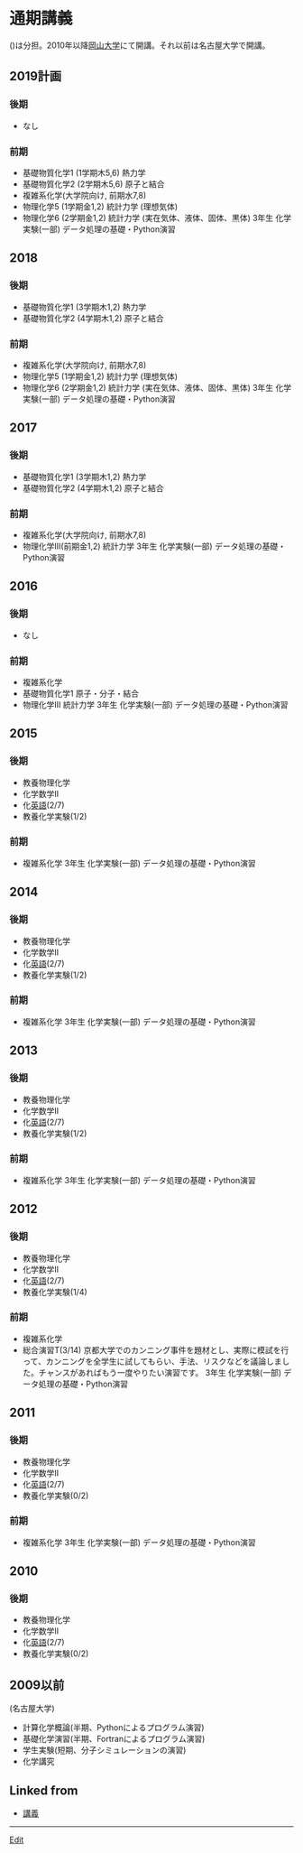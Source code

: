# 通期講義

()は分担。2010年以降[岡山大学](岡山大学.md)にて開講。それ以前は名古屋大学で開講。



## 2019計画

### 後期


* なし

### 前期


* 基礎物質化学1 (1学期木5,6) 熱力学
* 基礎物質化学2 (2学期木5,6) 原子と結合
* 複雑系化学(大学院向け, 前期水7,8)
* 物理化学5 (1学期金1,2) 統計力学 (理想気体)
* 物理化学6 (2学期金1,2) 統計力学 (実在気体、液体、固体、黒体)
3年生 化学実験(一部) データ処理の基礎・Python演習



## 2018

### 後期


* 基礎物質化学1 (3学期木1,2) 熱力学
* 基礎物質化学2 (4学期木1,2) 原子と結合

### 前期


* 複雑系化学(大学院向け, 前期水7,8)
* 物理化学5 (1学期金1,2) 統計力学 (理想気体)
* 物理化学6 (2学期金1,2) 統計力学 (実在気体、液体、固体、黒体)
3年生 化学実験(一部) データ処理の基礎・Python演習



## 2017

### 後期


* 基礎物質化学1 (3学期木1,2) 熱力学
* 基礎物質化学2 (4学期木1,2) 原子と結合

### 前期


* 複雑系化学(大学院向け, 前期水7,8)
* 物理化学III(前期金1,2) 統計力学
3年生 化学実験(一部) データ処理の基礎・Python演習



## 2016

### 後期


* なし

### 前期


* 複雑系化学
* 基礎物質化学1 原子・分子・結合
* 物理化学III 統計力学
3年生 化学実験(一部) データ処理の基礎・Python演習



## 2015

### 後期


* 教養物理化学
* 化学数学II
* 化[英語](英語.md)(2/7)
* 教養化学実験(1/2)

### 前期


* 複雑系化学
3年生 化学実験(一部) データ処理の基礎・Python演習



## 2014

### 後期


* 教養物理化学
* 化学数学II
* 化[英語](英語.md)(2/7)
* 教養化学実験(1/2)

### 前期


* 複雑系化学
3年生 化学実験(一部) データ処理の基礎・Python演習



## 2013

### 後期


* 教養物理化学
* 化学数学II
* 化[英語](英語.md)(2/7)
* 教養化学実験(1/2)

### 前期


* 複雑系化学
3年生 化学実験(一部) データ処理の基礎・Python演習



## 2012

### 後期


* 教養物理化学
* 化学数学II
* 化[英語](英語.md)(2/7)
* 教養化学実験(1/4)

### 前期


* 複雑系化学
* 総合演習T(3/14) 京都大学でのカンニング事件を題材とし、実際に模試を行って、カンニングを全学生に試してもらい、手法、リスクなどを議論しました。チャンスがあればもう一度やりたい演習です。
3年生 化学実験(一部) データ処理の基礎・Python演習



## 2011

### 後期


* 教養物理化学
* 化学数学II
* 化[英語](英語.md)(2/7)
* 教養化学実験(0/2)

### 前期


* 複雑系化学
3年生 化学実験(一部) データ処理の基礎・Python演習



## 2010

### 後期


* 教養物理化学
* 化学数学II
* 化[英語](英語.md)(2/7)
* 教養化学実験(0/2)



## 2009以前

(名古屋大学)


* 計算化学概論(半期、Pythonによるプログラム演習)
* 基礎化学演習(半期、Fortranによるプログラム演習)
* 学生実験(短期、分子シミュレーションの演習)
* 化学講究



## Linked from

* [講義](講義.md)


----
[Edit](https://github.com/vitroid/vitroid.github.io/edit/master/MD/通期講義.md)
